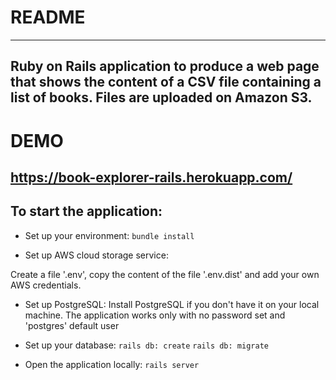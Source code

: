 # README
---
Ruby on Rails application to produce a web page that
shows the content of a CSV file containing a list of books.
Files are uploaded on Amazon S3.
---
# DEMO
https://book-explorer-rails.herokuapp.com/
---
## To start the application:

* Set up your environment:
`bundle install`

* Set up AWS cloud storage service:

Create a file '.env', copy the content of the file '.env.dist' and add your own AWS credentials.

* Set up PostgreSQL:
Install PostgreSQL if you don't have it on your local machine.
The application works only with no password set and 'postgres' default user

* Set up your database:
`rails db: create`
`rails db: migrate`

* Open the application locally:
`rails server`
